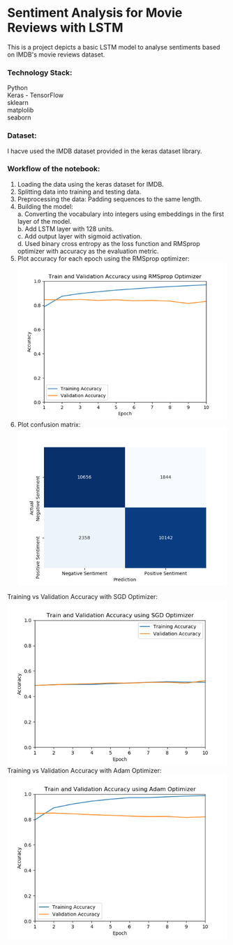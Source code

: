 # Sentiment Analysis for Movie Reviews with LSTM

This is a project depicts a basic LSTM model to analyse sentiments based on IMDB's movie reviews dataset.<br>

### Technology Stack:<br>
Python<br>
Keras - TensorFlow<br>
sklearn<br>
matplolib<br>
seaborn<br>

### Dataset:<br>
I hacve used the IMDB dataset provided in the keras dataset library.<br>

### Workflow of the notebook:<br>
1. Loading the data using the keras dataset for IMDB.<br>
2. Splitting data into training and testing data.<br>
3. Preprocessing the data: Padding sequences to the same length.<br>
4. Building the model:<br>
  a. Converting the vocabulary into integers using embeddings in the first layer of the model.<br>
  b. Add LSTM layer with 128 units.<br>
  c. Add output layer with sigmoid activation.<br>
  d. Used binary cross entropy as the loss function and RMSprop optimizer with accuracy as the evaluation metric.<br>
 5. Plot accuracy for each epoch using the RMSprop optimizer:<br>
 ![TrainvsValidationacc](/images/TrainvsValidationAcc.png)
 6. Plot confusion matrix:<br>
 ![Confusion_Matrix](/images/Confusion_matrix.png)

Training vs Validation Accuracy with SGD Optimizer:<br>
![SGD_optimizer](/images/SGD.png)
<br>
Training vs Validation Accuracy with Adam Optimizer:<br>
![Adam_optimizer](/images/Adam.png)
